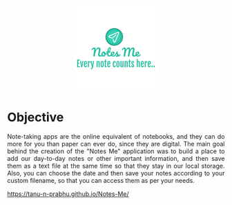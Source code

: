 

<p align = "center">

<img src="https://github.com/Tanu-N-Prabhu/Notes-Me/blob/main/b888f5ab-f393-42ab-a986-85b0a3d9035f_200x200.png">
</p>


# Objective

<p align = "justify">Note-taking apps are the online equivalent of notebooks, and they can do more for you than paper can ever do, since they are digital. The main goal behind the creation of the "Notes Me" application was to build a place to add our day-to-day notes or other important information, and then save them as a text file at the same time so that they stay in our local storage. Also, you can choose the date and then save your notes according to your custom filename, so that you can access them as per your needs.</p>

https://tanu-n-prabhu.github.io/Notes-Me/
